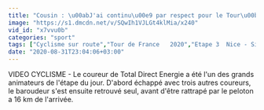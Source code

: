 ```yaml
---
title: "Cousin : \u00abJ'ai continu\u00e9 par respect pour le Tour\u00bb - Cyclisme - Tour de France"
image: "https://s1.dmcdn.net/v/SQwIh1VJLGt4klMia/x240"
vid_id: "x7vvu0b"
categories: "sport"
tags: ["Cyclisme sur route","Tour de France   2020","Etape 3  Nice - Sisteron"]
date: "2020-08-31T23:04:06+03:00"
---
```

VIDEO CYCLISME - Le coureur de Total Direct Energie a été l'un des grands animateurs de l'étape du jour. D'abord échappé avec trois autres coureurs, le baroudeur s'est ensuite retrouvé seul, avant d'être rattrapé par le peloton a 16 km de l'arrivée.
